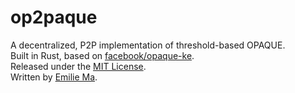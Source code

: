 # op2paque

A decentralized, P2P implementation of threshold-based OPAQUE.  
Built in Rust, based on [facebook/opaque-ke](https://github.com/facebook/opaque-ke).  
Released under the [MIT License](./LICENSE).  
Written by [Emilie Ma](https://kewbi.sh).
